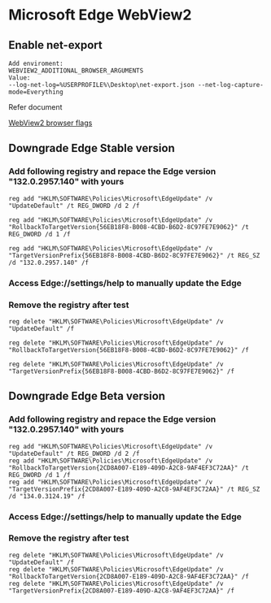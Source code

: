 # Microsoft Edge WebView2
## Enable net-export
    Add enviroment:
    WEBVIEW2_ADDITIONAL_BROWSER_ARGUMENTS
    Value:
    --log-net-log=%USERPROFILE%\Desktop\net-export.json --net-log-capture-mode=Everything

Refer document

[WebView2 browser flags](https://learn.microsoft.com/en-us/microsoft-edge/webview2/concepts/webview-features-flags?tabs=dotnetcsharp)


## Downgrade Edge Stable version
### Add following registry and repace the Edge version "132.0.2957.140" with yours
    reg add "HKLM\SOFTWARE\Policies\Microsoft\EdgeUpdate" /v "UpdateDefault" /t REG_DWORD /d 2 /f

    reg add "HKLM\SOFTWARE\Policies\Microsoft\EdgeUpdate" /v "RollbackToTargetVersion{56EB18F8-B008-4CBD-B6D2-8C97FE7E9062}" /t REG_DWORD /d 1 /f

    reg add "HKLM\SOFTWARE\Policies\Microsoft\EdgeUpdate" /v "TargetVersionPrefix{56EB18F8-B008-4CBD-B6D2-8C97FE7E9062}" /t REG_SZ /d "132.0.2957.140" /f
### Access Edge://settings/help to manually update the Edge

### Remove the registry after test
    reg delete "HKLM\SOFTWARE\Policies\Microsoft\EdgeUpdate" /v "UpdateDefault" /f

    reg delete "HKLM\SOFTWARE\Policies\Microsoft\EdgeUpdate" /v "RollbackToTargetVersion{56EB18F8-B008-4CBD-B6D2-8C97FE7E9062}" /f

    reg delete "HKLM\SOFTWARE\Policies\Microsoft\EdgeUpdate" /v "TargetVersionPrefix{56EB18F8-B008-4CBD-B6D2-8C97FE7E9062}" /f

## Downgrade Edge Beta version
### Add following registry and repace the Edge version "132.0.2957.140" with yours
    reg add "HKLM\SOFTWARE\Policies\Microsoft\EdgeUpdate" /v "UpdateDefault" /t REG_DWORD /d 2 /f
    reg add "HKLM\SOFTWARE\Policies\Microsoft\EdgeUpdate" /v "RollbackToTargetVersion{2CD8A007-E189-409D-A2C8-9AF4EF3C72AA}" /t REG_DWORD /d 1 /f
    reg add "HKLM\SOFTWARE\Policies\Microsoft\EdgeUpdate" /v "TargetVersionPrefix{2CD8A007-E189-409D-A2C8-9AF4EF3C72AA}" /t REG_SZ /d "134.0.3124.19" /f
### Access Edge://settings/help to manually update the Edge

### Remove the registry after test
    reg delete "HKLM\SOFTWARE\Policies\Microsoft\EdgeUpdate" /v "UpdateDefault" /f
    reg delete "HKLM\SOFTWARE\Policies\Microsoft\EdgeUpdate" /v "RollbackToTargetVersion{2CD8A007-E189-409D-A2C8-9AF4EF3C72AA}" /f
    reg delete "HKLM\SOFTWARE\Policies\Microsoft\EdgeUpdate" /v "TargetVersionPrefix{2CD8A007-E189-409D-A2C8-9AF4EF3C72AA}" /f
